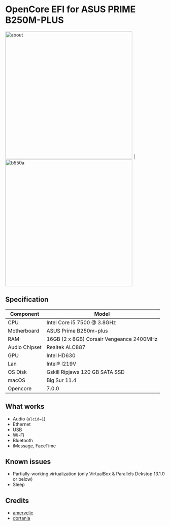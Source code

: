 # OpenCore EFI for ASUS PRIME B250M-PLUS

<img src="https://i.postimg.cc/9MXHYVbG/image.png" alt="about" width="400"/> | <img src="https://dlcdnwebimgs.asus.com/gain/6a02ebf2-faa5-498e-a29d-fa1952422c1e/w800" alt="b550a" width="400"/>

## Specification

| **Component** | **Model** |
| ------------- | --------- |
| CPU | Intel Core i5 7500 @ 3.8GHz |
| Motherboard | ASUS Prime B250m-plus |
| RAM | 16GB (2 x 8GB) Corsair Vengeance 2400MHz |
| Audio Chipset | Realtek ALC887 |
| GPU | Intel HD630 |
| Lan |  Intel® I219V |
| OS Disk | Gskill Ripjaws 120 GB SATA SSD |
| macOS | Big Sur 11.4 |
| Opencore | 7.0.0

## What works

- Audio (`alcid=1`)
- Ethernet
- USB
- Wi-Fi
- Bluetooth
- iMessage, FaceTime

## Known issues

- Partially-working virtualization (only VirtualBox & Parallels Dekstop 13.1.0 or below)
- Sleep

## Credits

- [amervelic](https://github.com/amervelic/efi-b250m-k)
- [dortania](https://github.com/orgs/dortania/people)
